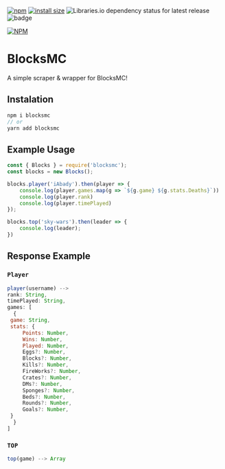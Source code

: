 [![npm](https://img.shields.io/npm/v/blocksmc.svg)](https://www.npmjs.com/package/blocksmc)
[![install size](https://packagephobia.now.sh/badge?p=blocksmc)](https://packagephobia.now.sh/result?p=blocksmc)
![Libraries.io dependency status for latest release](https://img.shields.io/librariesio/release/npm/blocksmc.svg)
![badge](https://github.com/Abady321x123/blocksmc/workflows/Test/badge.svg)


[![NPM](https://nodei.co/npm/blocksmc.png?downloads=true&downloadRank=true&stars=true)](https://nodei.co/npm/blocksmc/)


# BlocksMC 
A simple scraper & wrapper for BlocksMC!

## Instalation
```js
npm i blocksmc
// or
yarn add blocksmc
```

## Example Usage
```js
const { Blocks } = require('blocksmc');
const blocks = new Blocks();

blocks.player('iAbady').then(player => {
    console.log(player.games.map(g => `${g.game} ${g.stats.Deaths}`))
    console.log(player.rank)
    console.log(player.timePlayed)
});

blocks.top('sky-wars').then(leader => {
    console.log(leader);
})
```

## Response Example

### `Player`
```js
player(username) --> 
rank: String,
timePlayed: String,
games: [
  {
 game: String,
 stats: {
     Points: Number,
     Wins: Number,
     Played: Number,
     Eggs?: Number,
     Blocks?: Number,
     Kills?: Number,
     FireWorks?: Number,
     Crates?: Number,
     DMs?: Number,
     Sponges?: Number,
     Beds?: Number,
     Rounds?: Number,
     Goals?: Number,
 }
  }
]
```

### `TOP`
```js
top(game) --> Array
```
